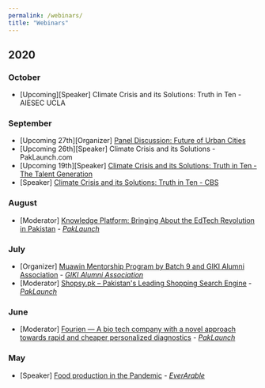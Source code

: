 ```yaml
---
permalink: /webinars/
title: "Webinars"
---
```


## 2020
### October
- [Upcoming][Speaker] Climate Crisis and its Solutions: Truth in Ten - AIESEC UCLA

### September
- [Upcoming 27th][Organizer] [Panel Discussion: Future of Urban Cities][11]
- [Upcoming 26th][Speaker] Climate Crisis and its Solutions - PakLaunch.com
- [Upcoming 19th][Speaker] [Climate Crisis and its Solutions: Truth in Ten - The Talent Generation][9]
- [Speaker] [Climate Crisis and its Solutions: Truth in Ten - CBS][10]

### August
- [Moderator] [Knowledge Platform: Bringing About the EdTech Revolution in Pakistan][8] - [*PakLaunch*][4]

### July
- [Organizer] [Muawin Mentorship Program by Batch 9 and GIKI Alumni Association][6]  - [*GIKI Alumni Association*][7]
- [Moderator] [Shopsy.pk – Pakistan's Leading Shopping Search Engine][5] - [*PakLaunch*][4]

### June
- [Moderator] [Fourien — A bio tech company with a novel approach towards rapid and cheaper personalized diagnostics][3] - [*PakLaunch*][4]

### May
- [Speaker] [Food production in the Pandemic][1] - [*EverArable*][2]



[1]: <https://www.meetup.com/noisebridge/events/270651919/>
[2]: <https://everarable.com/>

[3]: <https://www.youtube.com/watch?v=7zrfZJ-WL7A>
[4]: <https://paklaunch.com/videos/>

[5]: <https://www.youtube.com/watch?v=RIhioGA1VA4&feature=youtu.be>

[6]: <https://www.youtube.com/watch?v=6Ctqfv20Zq4&feature=youtu.be>
[7]: <https://gikialumni.org/mentorship/>

[8]: <https://www.youtube.com/watch?v=JLfJUy6WvhM&feature=emb_title>

[9]: <https://rayyanzahid.com/climate-crisis-presentation-ztkg/>
[10]: <https://rayyanzahid.com/climate-crisis-presentation-cbs/>

[11]: <https://rayyanzahid.com/future-of-cities/>
